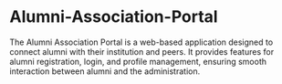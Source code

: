 # Alumni-Association-Portal
The Alumni Association Portal is a web-based application designed to connect alumni with their institution and peers. It provides features for alumni registration, login, and profile management, ensuring smooth interaction between alumni and the administration.
